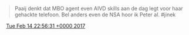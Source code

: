 > Paaij denkt dat MBO agent even AIVD skills aan de dag legt voor haar gehackte telefoon\. Bel anders even de NSA hoor ik Peter al\. \#jinek

<img src="../../media/tweet.ico" width="12" /> [Tue Feb 14 22:56:31 +0000 2017](https://twitter.com/DromerDenker/status/831638280198295552)
